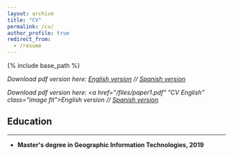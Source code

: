 ```yaml
---
layout: archive
title: "CV"
permalink: /cv/
author_profile: true
redirect_from:
  - /resume
---
```


{% include base_path %}


_Download pdf version here: [English version](files/paper1.pdf "CV English") // [Spanish version](files/paper2.pdf "CV Spanish")_

_Download pdf version here: <a href="/files/paper1.pdf" "CV English" class="image fit">English version</a> // <a href="/files/paper2.pdf" class="image fit">Spanish version</a>_


## Education
------

* **Master's degree in Geographic Information Technologies, 2019**<br/>
